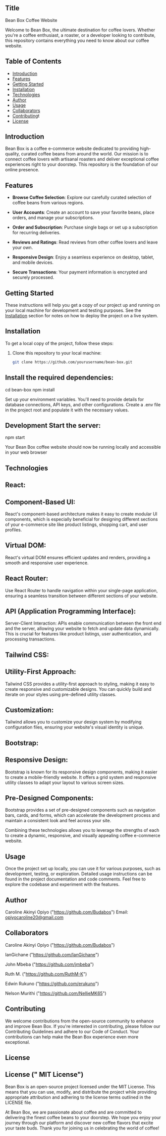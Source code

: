 ## Title
 Bean Box Coffee Website


Welcome to Bean Box, the ultimate destination for coffee lovers. Whether you're a coffee enthusiast, a roaster, or a developer looking to contribute, this repository contains everything you need to know about our coffee website.

## Table of Contents

- [Introduction](#introduction)
- [Features](#features)
- [Getting Started](#getting-started)
- [Installation](#installation)
- [Technologies](#Technologies)
- [Author](#author)
- [Usage](#usage)
- [Collaborators](#Collaborators)
- [Contributing](#contributing)t
- [License](#license)

## Introduction

Bean Box is a coffee e-commerce website dedicated to providing high-quality, curated coffee beans from around the world. Our mission is to connect coffee lovers with artisanal roasters and deliver exceptional coffee experiences right to your doorstep. This repository is the foundation of our online presence.

## Features

- **Browse Coffee Selection**: 
Explore our carefully curated selection of coffee beans from various regions.

- **User Accounts**: 
Create an account to save your favorite beans, place orders, and manage your subscriptions.

- **Order and Subscription**:
 Purchase single bags or set up a subscription for recurring deliveries.

- **Reviews and Ratings**: 
Read reviews from other coffee lovers and leave your own.

- **Responsive Design**: 
Enjoy a seamless experience on desktop, tablet, and mobile devices.

- **Secure Transactions**:
 Your payment information is encrypted and securely processed.

## Getting Started

These instructions will help you get a copy of our project up and running on your local machine for development and testing purposes. See the [Installation](#installation) section for notes on how to deploy the project on a live system.

## Installation

To get a local copy of the project, follow these steps:

1. Clone this repository to your local machine:

   ```bash
   git clone https://github.com/yourusername/bean-box.git


##	Install the required dependencies:
cd bean-box 
npm install

Set up your environment variables. You'll need to provide details for database connections, API keys, and other configurations. Create a .env file in the project root and populate it with the necessary values.

## Development Start the server:
npm start 

Your Bean Box coffee website should now be running locally and accessible in your web browser

## Technologies

## React:
## Component-Based UI:
 React's component-based architecture makes it easy to create modular UI components, which is especially beneficial for designing different sections of your e-commerce site like product listings, shopping cart, and user profiles.

## Virtual DOM: 
React's virtual DOM ensures efficient updates and renders, providing a smooth and responsive user experience.

## React Router: 
Use React Router to handle navigation within your single-page application, ensuring a seamless transition between different sections of your website.

## API (Application Programming Interface):
Server-Client Interaction: APIs enable communication between the front end and the server, allowing your website to fetch and update data dynamically. This is crucial for features like product listings, user authentication, and processing transactions.

## Tailwind CSS:
## Utility-First Approach:
 Tailwind CSS provides a utility-first approach to styling, making it easy to create responsive and customizable designs. You can quickly build and iterate on your styles using pre-defined utility classes.

## Customization: 
Tailwind allows you to customize your design system by modifying configuration files, ensuring your website's visual identity is unique.

## Bootstrap:
## Responsive Design: 
Bootstrap is known for its responsive design components, making it easier to create a mobile-friendly website. It offers a grid system and responsive utility classes to adapt your layout to various screen sizes.

## Pre-Designed Components: 
Bootstrap provides a set of pre-designed components such as navigation bars, cards, and forms, which can accelerate the development process and maintain a consistent look and feel across your site.

Combining these technologies allows you to leverage the strengths of each to create a dynamic, responsive, and visually appealing coffee e-commerce website. 



## Usage

Once  the project set up locally, you can use it for various purposes, such as development, testing, or exploration. Detailed usage instructions can be found in the project documentation and code comments. Feel free to explore the codebase and experiment with the features.

## Author
Caroline Akinyi Opiyo ("https://github.com/Budabos") Email: opiyocaroline20@gmail.com

## Collaborators
Caroline Akinyi Opiyo ("https://github.com/Budabos")

IanGichane ("https://github.com/IanGichane")

John Mbeba ("https://github.com/jmbeba")

Ruth M. ("https://github.com/RuthM-K")

Edwin Rukuno ("https://github.com/erukuno")

Nelson Murithi ("https://github.com/NellieMK65")



## Contributing

We welcome contributions from the open-source community to enhance and improve Bean Box. If you're interested in contributing, please follow our Contributing Guidelines and adhere to our Code of Conduct. Your contributions can help make the Bean Box experience even more exceptional.

## License
## License (" MIT License")
Bean Box is an open-source project licensed under the MIT License. This means that you can use, modify, and distribute the project while providing appropriate attribution and adhering to the license terms outlined in the LICENSE file.



At Bean Box, we are passionate about coffee and are committed to delivering the finest coffee beans to your doorstep. We hope you enjoy your journey through our platform and discover new coffee flavors that excite your taste buds. Thank you for joining us in celebrating the world of coffee! 







